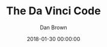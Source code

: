 ---
layout: book-review
date: 2018-01-30 00:00:00
title: The Da Vinci Code
author: Dan Brown
cover: assets/img/book_covers/The-Da-Vinci-Code.jpeg
olid:  # use Open Library ID to fetch cover (if no `cover` is provided)
isbn:  # use ISBN to fetch cover (if no `olid` is provided, dashes are optional)
categories: Fiction Mystery
tags: my-top-50
started: 2018-04-01
finished: 2018-06-30
released: 2007
status: Finished
---